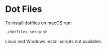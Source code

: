 # Dot Files

To install dotfiles on macOS run:

```bash
./dotfiles_setup.sh
```

Linux and Windows install scripts not available.
